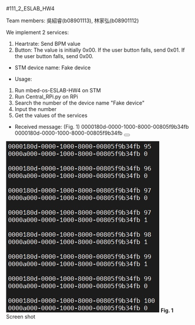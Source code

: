 #111_2_ESLAB_HW4

Team members: 吳紹睿(b08901113), 林家弘(b08901112)

We implement 2 services:
1. Heartrate: Send BPM value
2. Button: The value is initially 0x00. If the user button falls, send 0x01. If the user button falls, send 0x00.

* STM device name: Fake device

* Usage:
1. Run mbed-os-ESLAB-HW4 on STM
2. Run Central_RPi.py on RPi
3. Search the number of the device name "Fake device"
4. Input the number
5. Get the values of the services

* Received message: (Fig. 1)
0000180d-0000-1000-8000-00805f9b34fb <Heartrate BPM value>
0000180d-0000-1000-8000-00805f9b34fb <Button value>

![](img/screenshot.jpg)
**Fig. 1** Screen shot
